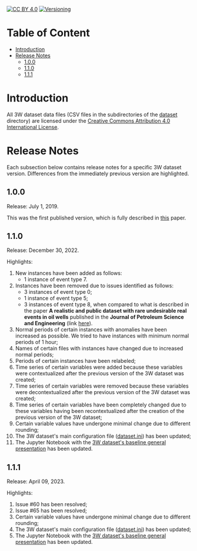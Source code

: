 [![CC BY 4.0][cc-by-shield]][cc-by]
[![Versioning][semver-shield]][semver]

[cc-by]: http://creativecommons.org/licenses/by/4.0/
[cc-by-shield]: https://img.shields.io/badge/License-CC%20BY%204.0-lightgrey.svg
[semver]: https://semver.org
[semver-shield]: https://img.shields.io/badge/semver-2.0.0-blue

# Table of Content

* [Introduction](#introduction)
* [Release Notes](#release-notes)
  * [1.0.0](#100)
  * [1.1.0](#110)
  * [1.1.1](#111)

# Introduction

All 3W dataset data files (CSV files in the subdirectories of the [dataset](dataset) directory) are licensed under the [Creative Commons Attribution 4.0 International License][cc-by].

# Release Notes

Each subsection below contains release notes for a specific 3W dataset version. Differences from the immediately previous version are highlighted.

## 1.0.0

Release: July 1, 2019.

This was the first published version, which is fully described in [this](https://doi.org/10.1016/j.petrol.2019.106223) paper.

## 1.1.0

Release: December 30, 2022.

Highlights:

1. New instances have been added as follows:
    * 1 instance of event type 7.
1. Instances have been removed due to issues identified as follows:
	* 3 instances of event type 0;
	* 1 instance of event type 5;
	* 3 instances of event type 8, when compared to what is described in the paper **A realistic and public dataset with rare undesirable real events in oil wells** published in the **Journal of Petroleum Science and Engineering** (link [here](https://doi.org/10.1016/j.petrol.2019.106223)).
1. Normal periods of certain instances with anomalies have been increased as possible. We tried to have instances with minimum normal periods of 1 hour;
1. Names of certain files with instances have changed due to increased normal periods;
1. Periods of certain instances have been relabeled;
1. Time series of certain variables were added because these variables were contextualized after the previous version of the 3W dataset was created;
1. Time series of certain variables were removed because these variables were decontextualized after the previous version of the 3W dataset was created;
1. Time series of certain variables have been completely changed due to these variables having been recontextualized after the creation of the previous version of the 3W dataset;
1. Certain variable values ​​have undergone minimal change due to different rounding;
1. The 3W dataset's main configuration file ([dataset.ini](dataset.ini)) has been updated;
1. The Jupyter Notebook with the [3W dataset's baseline general presentation](../overviews/_baseline/main.ipynb) has been updated.

## 1.1.1

Release: April 09, 2023.

Highlights:

1. Issue #60 has been resolved;
1. Issue #65 has been resolved;
1. Certain variable values ​​have undergone minimal change due to different rounding;
1. The 3W dataset's main configuration file ([dataset.ini](dataset.ini)) has been updated;
1. The Jupyter Notebook with the [3W dataset's baseline general presentation](../overviews/_baseline/main.ipynb) has been updated.